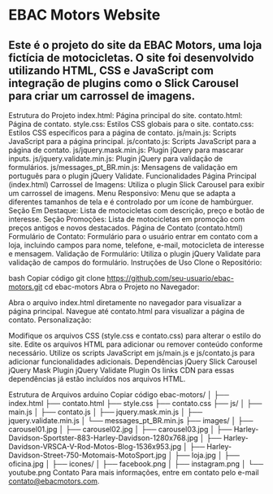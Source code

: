# EBAC Motors Website

## Este é o projeto do site da EBAC Motors, uma loja fictícia de motocicletas. O site foi desenvolvido utilizando HTML, CSS e JavaScript com integração de plugins como o Slick Carousel para criar um carrossel de imagens.

Estrutura do Projeto
index.html: Página principal do site.
contato.html: Página de contato.
style.css: Estilos CSS globais para o site.
contato.css: Estilos CSS específicos para a página de contato.
js/main.js: Scripts JavaScript para a página principal.
js/contato.js: Scripts JavaScript para a página de contato.
js/jquery.mask.min.js: Plugin jQuery para mascarar inputs.
js/jquery.validate.min.js: Plugin jQuery para validação de formulários.
js/messages_pt_BR.min.js: Mensagens de validação em português para o plugin jQuery Validate.
Funcionalidades
Página Principal (index.html)
Carrossel de Imagens: Utiliza o plugin Slick Carousel para exibir um carrossel de imagens.
Menu Responsivo: Menu que se adapta a diferentes tamanhos de tela e é controlado por um ícone de hambúrguer.
Seção Em Destaque: Lista de motocicletas com descrição, preço e botão de interesse.
Seção Promoções: Lista de motocicletas em promoção com preços antigos e novos destacados.
Página de Contato (contato.html)
Formulário de Contato: Formulário para o usuário entrar em contato com a loja, incluindo campos para nome, telefone, e-mail, motocicleta de interesse e mensagem.
Validação de Formulário: Utiliza o plugin jQuery Validate para validação de campos do formulário.
Instruções de Uso
Clone o Repositório:

bash
Copiar código
git clone https://github.com/seu-usuario/ebac-motors.git
cd ebac-motors
Abra o Projeto no Navegador:

Abra o arquivo index.html diretamente no navegador para visualizar a página principal.
Navegue até contato.html para visualizar a página de contato.
Personalização:

Modifique os arquivos CSS (style.css e contato.css) para alterar o estilo do site.
Edite os arquivos HTML para adicionar ou remover conteúdo conforme necessário.
Utilize os scripts JavaScript em js/main.js e js/contato.js para adicionar funcionalidades adicionais.
Dependências
jQuery
Slick Carousel
jQuery Mask Plugin
jQuery Validate Plugin
Os links CDN para essas dependências já estão incluídos nos arquivos HTML.

Estrutura de Arquivos
arduino
Copiar código
ebac-motors/
│
├── index.html
├── contato.html
├── style.css
├── contato.css
├── js/
│   ├── main.js
│   ├── contato.js
│   ├── jquery.mask.min.js
│   ├── jquery.validate.min.js
│   └── messages_pt_BR.min.js
├── images/
│   ├── carousel01.jpg
│   ├── carousel02.jpg
│   ├── carousel03.jpg
│   ├── Harley-Davidson-Sportster-883-Harley-Davidson-1280x768.jpg
│   ├── Harley-Davidson-VRSCA-V-Rod-Motos-Blog-1536x953.jpg
│   ├── Harley-Davidson-Street-750-Motomais-MotoSport.jpg
│   ├── loja.jpg
│   ├── oficina.jpg
│   ├── icones/
│       ├── facebook.png
│       ├── instagram.png
│       └── youtube.png
Contato
Para mais informações, entre em contato pelo e-mail contato@ebacmotors.com.

